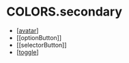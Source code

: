 # COLORS.secondary 

- [[avatar]]
- [[optionButton]]
- [[selectorButton]]
- [[toggle]]

[//begin]: # "Autogenerated link references for markdown compatibility"
[avatar]: ../../components/avatar "Avatar"
[toggle]: ../../components/toggle "toggle"
[//end]: # "Autogenerated link references"